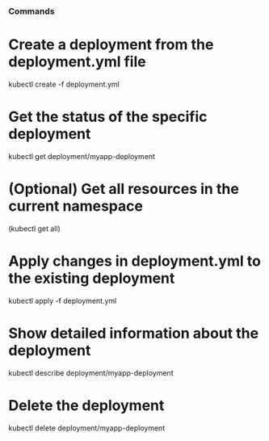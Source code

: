 ### Commands

# Create a deployment from the deployment.yml file
kubectl create -f deployment.yml

# Get the status of the specific deployment
kubectl get deployment/myapp-deployment

# (Optional) Get all resources in the current namespace
(kubectl get all)

# Apply changes in deployment.yml to the existing deployment
kubectl apply -f deployment.yml

# Show detailed information about the deployment
kubectl describe deployment/myapp-deployment

# Delete the deployment
kubectl delete deployment/myapp-deployment

